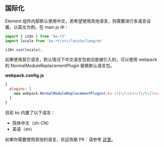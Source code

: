 ## 国际化

Element 组件内部默认使用中文，若希望使用其他语言，则需要进行多语言设置。以英文为例，在 main.js 中：

```javascript
import { i18n } from 'ko-rt'
import locale from 'ko-rt/src/locale/lang/en'

i18n.use(locale);
```

如果使用其它语言，默认情况下中文语言包依旧是被引入的，可以使用 webpack 的 NormalModuleReplacementPlugin 替换默认语言包。

**webpack.config.js**
```javascript
{
  plugins: [
    new webpack.NormalModuleReplacementPlugin(/ko-rt[\/\\]src[\/\\]locale[\/\\]lang[\/\\]zh-CN/, 'ko-tr/src/locale/lang/en')
  ]
}
```

目前 ko 内置了以下语言：
<ul class="language-list">
  <li>简体中文（zh-CN）</li>
  <li>英语（en）</li>
</ul>

如果你需要使用其他的语言，欢迎贡献 PR：请参考 [这里](https://github.com/dtux-kangaroo/ko.git)。
